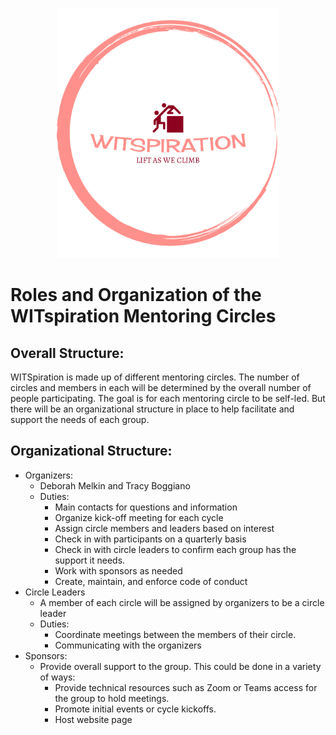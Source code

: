 <p align="center">
<img height=400 src="logo.png" alt="WITspiration">
</p>

# Roles and Organization of the WITspiration Mentoring Circles

## Overall Structure:
WITSpiration is made up of different mentoring circles. The number of circles and members in each will be determined by the overall number of people participating. The goal is for each mentoring circle to be self-led. But there will be an organizational structure in place to help facilitate and support the needs of each group.

## Organizational Structure:
- Organizers: 
    - Deborah Melkin and Tracy Boggiano
    - Duties:
        - Main contacts for questions and information
        - Organize kick-off meeting for each cycle
        - Assign circle members and leaders based on interest
        - Check in with participants on a quarterly basis
        - Check in with circle leaders to confirm each group has the support it needs.
        - Work with sponsors as needed
        - Create, maintain, and enforce code of conduct
- Circle Leaders
    - A member of each circle will be assigned by organizers to be a circle leader
    - Duties:
        - Coordinate meetings between the members of their circle. 
        - Communicating with the organizers 
- Sponsors:
    - Provide overall support to the group. This could be done in a variety of ways:
        - Provide technical resources such as Zoom or Teams access for the group to hold meetings.
        - Promote initial events or cycle kickoffs.
        - Host website page
